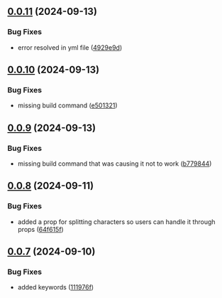 ## [0.0.11](https://github.com/MaBbKhawaja/avatar-vue3/compare/v0.0.10...v0.0.11) (2024-09-13)


### Bug Fixes

* error resolved in yml file ([4929e9d](https://github.com/MaBbKhawaja/avatar-vue3/commit/4929e9d81b97592a0b2b3832ad118c118e3b8380))



## [0.0.10](https://github.com/MaBbKhawaja/avatar-vue3/compare/v0.0.9...v0.0.10) (2024-09-13)


### Bug Fixes

* missing build command ([e501321](https://github.com/MaBbKhawaja/avatar-vue3/commit/e501321bfba1f81ab90c1a9552cc0f4d06fda1e2))



## [0.0.9](https://github.com/MaBbKhawaja/avatar-vue3/compare/v0.0.8...v0.0.9) (2024-09-13)


### Bug Fixes

* missing build command that was causing it not to work ([b779844](https://github.com/MaBbKhawaja/avatar-vue3/commit/b77984440f426b8737802c49e4272dd342e3e51c))



## [0.0.8](https://github.com/MaBbKhawaja/avatar-vue3/compare/v0.0.7...v0.0.8) (2024-09-11)


### Bug Fixes

* added a prop for splitting characters so users can handle it through props ([64f615f](https://github.com/MaBbKhawaja/avatar-vue3/commit/64f615f96e231566fc7bbbff07ba7230cdedfca2))



## [0.0.7](https://github.com/MaBbKhawaja/avatar-vue3/compare/v0.0.6...v0.0.7) (2024-09-10)


### Bug Fixes

* added keywords ([111976f](https://github.com/MaBbKhawaja/avatar-vue3/commit/111976f425ed4c023dbcc94439aadda759be01e1))



